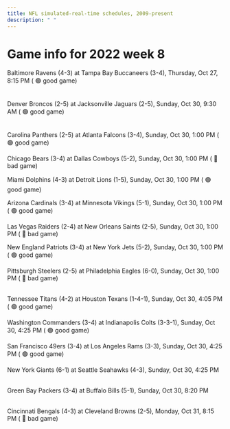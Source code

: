 ```yaml
---
title: NFL simulated-real-time schedules, 2009-present
description: " "
---
```


# Game info for 2022 week 8

Baltimore Ravens (4-3) at Tampa Bay Buccaneers (3-4), Thursday, Oct 27, 8:15 PM (	:green_circle: good game)

<br/>Denver Broncos (2-5) at Jacksonville Jaguars (2-5), Sunday, Oct 30, 9:30 AM (	:green_circle: good game)

<br/>Carolina Panthers (2-5) at Atlanta Falcons (3-4), Sunday, Oct 30, 1:00 PM (	:green_circle: good game)

Chicago Bears (3-4) at Dallas Cowboys (5-2), Sunday, Oct 30, 1:00 PM (	:red_circle: bad game)

Miami Dolphins (4-3) at Detroit Lions (1-5), Sunday, Oct 30, 1:00 PM (	:green_circle: good game)

Arizona Cardinals (3-4) at Minnesota Vikings (5-1), Sunday, Oct 30, 1:00 PM (	:green_circle: good game)

Las Vegas Raiders (2-4) at New Orleans Saints (2-5), Sunday, Oct 30, 1:00 PM (	:red_circle: bad game)

New England Patriots (3-4) at New York Jets (5-2), Sunday, Oct 30, 1:00 PM (	:green_circle: good game)

Pittsburgh Steelers (2-5) at Philadelphia Eagles (6-0), Sunday, Oct 30, 1:00 PM (	:red_circle: bad game)

<br/>Tennessee Titans (4-2) at Houston Texans (1-4-1), Sunday, Oct 30, 4:05 PM (	:green_circle: good game)

Washington Commanders (3-4) at Indianapolis Colts (3-3-1), Sunday, Oct 30, 4:25 PM (	:green_circle: good game)

San Francisco 49ers (3-4) at Los Angeles Rams (3-3), Sunday, Oct 30, 4:25 PM (	:green_circle: good game)

New York Giants (6-1) at Seattle Seahawks (4-3), Sunday, Oct 30, 4:25 PM

<br/>Green Bay Packers (3-4) at Buffalo Bills (5-1), Sunday, Oct 30, 8:20 PM

<br/>Cincinnati Bengals (4-3) at Cleveland Browns (2-5), Monday, Oct 31, 8:15 PM (	:red_circle: bad game)

